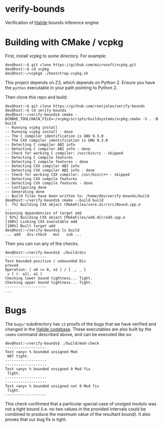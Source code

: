 # verify-bounds
Verification of [Halide](https://halide-lang.org "Halide Homepage") bounds inference engine


# Building with CMake / vcpkg

First, install vcpkg to some directory. For example:

```console
dev@host:~$ git clone https://github.com/microsoft/vcpkg.git
dev@host:~$ cd vcpkg
dev@host:~/vcpkg$ ./bootstrap-vcpkg.sh
```

This project depends on Z3, which depends on Python 2. Ensure you
have the `python` executable in your path pointing to Python 2.

Then clone this repo and build:

```
dev@host:~$ git clone https://github.com/rootjalex/verify-bounds
dev@host:~$ cd verify-bounds
dev@host:~/verify-bounds$ cmake -DCMAKE_TOOLCHAIN_FILE=~/vcpkg/scripts/buildsystems/vcpkg.cmake -S . -B build
-- Running vcpkg install
-- Running vcpkg install - done
-- The C compiler identification is GNU 9.3.0
-- The CXX compiler identification is GNU 9.3.0
-- Detecting C compiler ABI info
-- Detecting C compiler ABI info - done
-- Check for working C compiler: /usr/bin/cc - skipped
-- Detecting C compile features
-- Detecting C compile features - done
-- Detecting CXX compiler ABI info
-- Detecting CXX compiler ABI info - done
-- Check for working CXX compiler: /usr/bin/c++ - skipped
-- Detecting CXX compile features
-- Detecting CXX compile features - done
-- Configuring done
-- Generating done
-- Build files have been written to: /home/dev/verify-bounds/build
dev@host:~/verify-bounds$ cmake --build build
[  7%] Building CXX object CMakeFiles/core.dir/src/Bound.cpp.o
...
Scanning dependencies of target add
[ 92%] Building CXX object CMakeFiles/add.dir/add.cpp.o
[100%] Linking CXX executable add
[100%] Built target add
dev@host:~/verify-bounds$ ls build
... add   div-check   mul   sub ...
```

Then you can run any of the checks.

```
dev@host:~/verify-bounds$ ./build/div
-------------------
Test bounded positive / unbounded Div
proved
Operation: [ a0 >= 0, a1 ] / [ _, _ ]
 = [ (- a1), a1 ]
Checking lower bound tightness... Tight.
Checking upper bound tightness... Tight.
-------------------
...
```


# Bugs
The `bugs/` subdirectory has `z3` proofs of the bugs that we have verified and changed in the [Halide codebase](https://github.com/halide/Halide). These executables are also built by the `cmake` command described above, and can be executed like so:

```
dev@host:~/verify-bounds$ ./build/mod-check 
-------------------
Test <any> % bounded unsigned Mod
 NOT tight.
-------------------
-------------------
Test <any> % bounded unsigned 0 Mod fix
 Tight.
-------------------
-------------------
Test <any> % bounded unsigned not 0 Mod fix
 Tight.
-------------------
```
This check confirmed that a particular special case of unsiged modulo was not a tight bound (i.e. no two values in the provided intervals could be combined to produce the maximum value of the resultant bound). It also proves that our bug fix is tight.